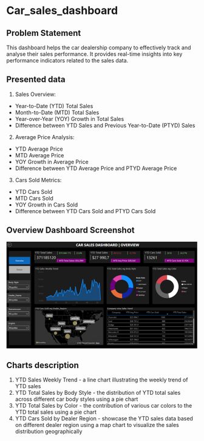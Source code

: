 # Car_sales_dashboard
## Problem Statement
This dashboard helps the car dealership company to effectively track and analyse their sales performance. It provides real-time insights into key performance indicators related to the sales data.
## Presented data
1. Sales Overview:
- Year-to-Date (YTD) Total Sales
- Month-to-Date (MTD) Total Sales
- Year-over-Year (YOY) Growth in Total Sales
- Difference between YTD Sales and Previous Year-to-Date (PTYD) Sales
2. Average Price Analysis:
- YTD Average Price
- MTD Average Price
- YOY Growth in Average Price
- Difference between YTD Average Price and PTYD Average Price
3. Cars Sold Metrics:
- YTD Cars Sold
- MTD Cars Sold
- YOY Growth in Cars Sold
- Difference between YTD Cars Sold and PTYD Cars Sold
## Overview Dashboard Screenshot
![Screenshot](Dashboard_overview.PNG)
## Charts description
1. YTD Sales Weekly Trend - a line chart illustrating the weekly trend of YTD sales
2. YTD Total Sales by Body Style - the distribution of YTD total sales across different car body styles using a pie chart
3. YTD Total Sales by Color - the contribution of various car colors to the YTD total sales using a pie chart
4. YTD Cars Sold by Dealer Region - showcase the YTD sales data based on different dealer region using a map chart to visualize the sales distribution geographically
